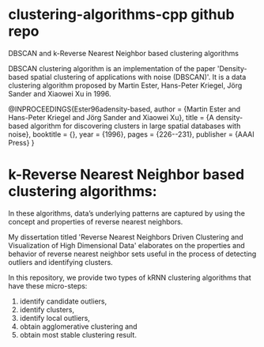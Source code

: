 # clustering-algorithms-cpp github repo
DBSCAN and k-Reverse Nearest Neighbor based clustering algorithms

DBSCAN clustering algorithm is an implementation of the paper 'Density-based spatial clustering of applications with noise (DBSCAN)'. It is a data clustering algorithm proposed by Martin Ester, Hans-Peter Kriegel, Jörg Sander and Xiaowei Xu in 1996.

@INPROCEEDINGS{Ester96adensity-based,
    author = {Martin Ester and Hans-Peter Kriegel and Jörg Sander and Xiaowei Xu},
    title = {A density-based algorithm for discovering clusters in large spatial databases with noise},
    booktitle = {},
    year = {1996},
    pages = {226--231},
    publisher = {AAAI Press}
}


# k-Reverse Nearest Neighbor based clustering algorithms: 

In these algorithms, data’s underlying patterns are captured by using the concept and properties of reverse nearest neighbors. 

My dissertation titled 'Reverse Nearest Neighbors Driven Clustering and Visualization of High Dimensional Data' elaborates on the properties and behavior of reverse nearest neighbor sets useful in the process of detecting outliers and identifying clusters. 

In this repository, we provide two types of kRNN clustering algorithms that have these micro-steps: 
1. identify candidate outliers, 
2. identify clusters, 
3. identify local outliers, 
4. obtain agglomerative clustering and
5. obtain most stable clustering result. 
